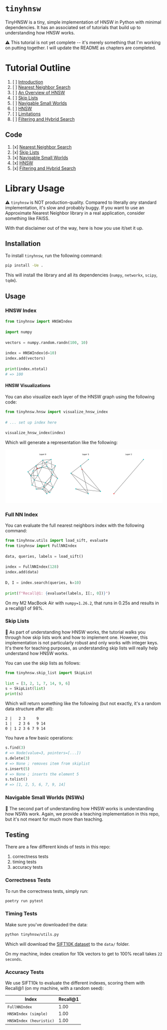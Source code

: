 # `tinyhnsw`

TinyHNSW is a tiny, simple implementation of HNSW in Python with minimal dependencies.
It has an associated set of tutorials that build up to understanding how HNSW works.

⚠️ This tutorial is not yet complete -- it's merely something that I'm working on putting together. I will update the README as chapters are completed.

# Tutorial Outline

1. [ ] [Introduction](chapters/0_introduction.md)
2. [ ] [Nearest Neighbor Search](chapters/1_nearest_neighbor_search.md)
3. [ ] [An Overview of HNSW](chapters/2_hnsw_overview.md)
4. [ ] [Skip Lists](chapters/3_skip_lists.md)
5. [ ] [Navigable Small Worlds](chapters/4_navigable_small_worlds.md)
6. [ ] [HNSW](chapters/5_hnsw.md)
7. [ ] [Limitations](chapters/6_limitations.md)
8. [ ] [Filtering and Hybrid Search](chapters/7_filtering.md)

## Code

1. [x] [Nearest Neighbor Search](tinyhnsw/knn.py)
2. [x] [Skip Lists](tinyhnsw/teaching/skip_list.py)
3. [x] [Navigable Small Worlds](tinyhnsw/teaching/nsw.py)
4. [x] [HNSW](tinyhnsw/hnsw.py)
5. [x] [Filtering and Hybrid Search](tinyhnsw/filter.py)

# Library Usage

⚠️ `tinyhnsw` is NOT production-quality.
Compared to literally *any* standard implementation, it's slow and probably buggy.
If you want to use an Approximate Nearest Neighbor library in a real application, consider something like FAISS.

With that disclaimer out of the way, here is how you use it/set it up.

## Installation

To install `tinyhnsw`, run the following command:

```sh
pip install -Ue .
```

This will install the library and all its dependencies (`numpy`, `networkx`, `scipy`, `tqdm`).

## Usage

### HNSW Index

```python
from tinyhnsw import HNSWIndex

import numpy

vectors = numpy.random.randn(100, 10)

index = HNSWIndex(d=10)
index.add(vectors)

print(index.ntotal)
# => 100
```

#### HNSW Visualizations

You can also visualize each layer of the HNSW graph using the following code:

```python
from tinyhnsw.hnsw import visualize_hnsw_index

# ... set up index here

visualize_hnsw_index(index)
```

Which will generate a representation like the following:

![HNSW layers visualization](chapters/figures/visualization.png)

### Full NN Index

You can evaluate the full nearest neighbors index with the following command:

```python
from tinyhnsw.utils import load_sift, evaluate
from tinyhnsw import FullNNIndex

data, queries, labels = load_sift()

index = FullNNIndex(128)
index.add(data)

D, I = index.search(queries, k=10)

print(f"Recall@1: {evaluate(labels, I[:, 0])}")
```

On my M2 MacBook Air with `numpy=1.26.2`, that runs in 0.25s and results in a recall@1 of 98%.

### Skip Lists

📝 As part of understanding how HNSW works, the tutorial walks you through how skip lists work and how to implement one. 
However, this implementation is not particularly robust and only works with integer keys.
It's there for teaching purposes, as understanding skip lists will really help understand how HNSW works.

You can use the skip lists as follows:

```python
from tinyhnsw.skip_list import SkipList

list = [3, 2, 1, 7, 14, 9, 6]
s = SkipList(list)
print(s)
```

Which will return something like the following (but not exactly, it's a random data structure after all):

```
2 |   2 3     9
1 |   2 3 6   9 14
0 | 1 2 3 6 7 9 14
```

You have a few basic operations:

```python
s.find(3)
# => Node(value=3, pointers=[...])
s.delete(3)
# => None ; removes item from skiplist
s.insert(5)
# => None ; inserts the element 5
s.tolist()
# => [1, 2, 5, 6, 7, 9, 14]
```

### Navigable Small Worlds (NSWs)

📝 The second part of understanding how HNSW works is understanding how NSWs work.
Again, we provide a teaching implementation in this repo, but it's not meant for much more than teaching.

## Testing

There are a few different kinds of tests in this repo:

1. correctness tests
2. timing tests
3. accuracy tests

### Correctness Tests

To run the correctness tests, simply run:

```sh
poetry run pytest
```

### Timing Tests

Make sure you've downloaded the data:

```sh
python tinyhnsw/utils.py
```

Which will download the [SIFT10K dataset](http://corpus-texmex.irisa.fr) to the `data/` folder.

On my machine, index creation for 10k vectors to get to 100% recall takes `22 seconds`.

### Accuracy Tests

We use SIFT10k to evaluate the different indexes, scoring them with Recall@1 (on my machine, with a random seed):

| Index | Recall@1 |
| ----- | -------- |
| `FullNNIndex` | 1.00  |
| `HNSWIndex (simple)`  | 1.00  |
| `HNSWIndex (heuristic)` | 1.00 |